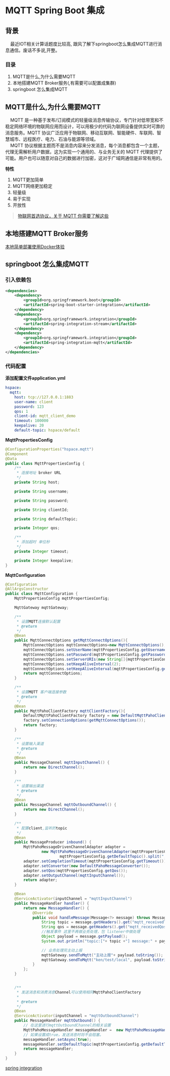 # MQTT Spring Boot 集成
## 背景
&nbsp;&nbsp;&nbsp;&nbsp;最近IOT相关计算话题度比较高, 跟风了解下springboot怎么集成MQTT进行消息通信。废话不多说,开整。
### 目录
1. MQTT是什么,为什么需要MQTT
2. 本地搭建MQTT Broker服务(,有需要可以配置成集群)
3. springboot 怎么集成MQTT

## MQTT是什么,为什么需要MQTT
&nbsp;&nbsp;&nbsp;&nbsp;MQTT 
是一种基于发布/订阅模式的轻量级消息传输协议，专门针对低带宽和不稳定网络环境的物联网应用而设计，可以用极少的代码为联网设备提供实时可靠的消息服务。MQTT 协议广泛应用于物联网、移动互联网、智能硬件、车联网、智慧城市、远程医疗、电力、石油与能源等领域。    
&nbsp;&nbsp;&nbsp;&nbsp;MQTT 
协议根据主题而不是消息内容来分发消息，每个消息都包含一个主题，代理无需解析用户数据，这为实现一个通用的、与业务无关的 MQTT 
代理提供了可能。用户也可以随意对自己的数据进行加密，这对于广域网通信是非常有用的。    
    
**特性**
1. MQTT更加简单
2. MQTT网络更加稳定
3. 轻量级
4. 易于实现
5. 开放性


> [物联网首选协议，关于 MQTT 你需要了解这些](https://www.emqx.com/zh/blog/what-is-the-mqtt-protocol)

## 本地搭建MQTT Broker服务
[本地简单部署使用Docker体验](https://www.emqx.io/zh/downloads?os=Docker)


## springboot 怎么集成MQTT
### 引入依赖包
```xml
<dependencies>
    <dependency>
        <groupId>org.springframework.boot</groupId>
        <artifactId>spring-boot-starter-integration</artifactId>
    </dependency>
    <dependency>
        <groupId>org.springframework.integration</groupId>
        <artifactId>spring-integration-stream</artifactId>
    </dependency>
    <dependency>
        <groupId>org.springframework.integration</groupId>
        <artifactId>spring-integration-mqtt</artifactId>
    </dependency>
</dependencies>
```

### 代码配置
**添加配置文件application.yml**     
```yaml
hspace:
  mqtt:
    host: tcp://127.0.0.1:1883
    user-name: client
    password: 123
    qos: 1
    client-id: mqtt_client_demo
    timeout: 100000
    keepalive: 20
    default-topic: hspace/default
```
**MqttPropertiesConfig**    
```java
@ConfigurationProperties("hspace.mqtt")
@Component
@Data
public class MqttPropertiesConfig {
    /**
     * 连接地址 broker URL
     */
    private String host;

    private String username;

    private String password;

    private String clientId;

    private String defaultTopic;

    private Integer qos;

    /**
     * 添加超时 单位秒
     */
    private Integer timeout;

    private Integer keepalive;
}
```

**MqttConfiguration**     
```java
@Configuration
@AllArgsConstructor
public class MqttConfiguration {
    MqttPropertiesConfig mqttPropertiesConfig;

    MqttGateway mqttGateway;

    /**
     * 设置MQTT连接默认配置
     * @return
     */
    @Bean
    public MqttConnectOptions getMqttConnectOptions(){
        MqttConnectOptions mqttConnectOptions=new MqttConnectOptions();
        mqttConnectOptions.setUserName(mqttPropertiesConfig.getUsername());
        mqttConnectOptions.setPassword(mqttPropertiesConfig.getPassword().toCharArray());
        mqttConnectOptions.setServerURIs(new String[]{mqttPropertiesConfig.getHost()});
        mqttConnectOptions.setKeepAliveInterval(2);
        mqttConnectOptions.setKeepAliveInterval(mqttPropertiesConfig.getKeepalive());
        return mqttConnectOptions;
    }

    /**
     * 设置MQTT 客户端连接参数
     * @return
     */
    @Bean
    public MqttPahoClientFactory mqttClientFactory(){
        DefaultMqttPahoClientFactory factory = new DefaultMqttPahoClientFactory();
        factory.setConnectionOptions(getMqttConnectOptions());
        return factory;
    }

    /**
     * 设置输入渠道
     * @return
     */
    @Bean
    public MessageChannel mqttInputChannel() {
        return new DirectChannel();
    }

    /**
     * 设置输出渠道
     * @return
     */
    @Bean
    public MessageChannel mqttOutboundChannel() {
        return new DirectChannel();
    }

    /**
     * 配置client,监听的topic
     */
    @Bean
    public MessageProducer inbound() {
        MqttPahoMessageDrivenChannelAdapter adapter =
                new MqttPahoMessageDrivenChannelAdapter(mqttPropertiesConfig.getClientId(), mqttClientFactory(),
                        mqttPropertiesConfig.getDefaultTopic().split(","));
        adapter.setCompletionTimeout(mqttPropertiesConfig.getTimeout());
        adapter.setConverter(new DefaultPahoMessageConverter());
        adapter.setQos(mqttPropertiesConfig.getQos());
        adapter.setOutputChannel(mqttInputChannel());
        return adapter;
    }

    @Bean
    @ServiceActivator(inputChannel = "mqttInputChannel")
    public MessageHandler handler() {
        return new MessageHandler() {
            @Override
            public void handleMessage(Message<?> message) throws MessagingException {
                String topic = message.getHeaders().get("mqtt_receivedTopic").toString();
                String qos = message.getHeaders().get("mqtt_receivedQos").toString();
                //触发事件 这里不再做业务处理，包 listener中做处理
                Object payload = message.getPayload();
                System.out.println("topic:["+ topic +"] message:" + payload.toString());

                // 业务处理完主动上报
                mqttGateway.sendToMqtt("主动上报"+ payload.toString());
                mqttGateway.sendToMqtt("ken/test/local", payload.toString());
            }
        };
    }


    /**
     * 发送消息和消费消息Channel可以使用相同MqttPahoClientFactory
     *
     * @return
     */
    @Bean
    @ServiceActivator(inputChannel = "mqttOutboundChannel")
    public MessageHandler mqttOutbound() {
        // 在这里进行mqttOutboundChannel的相关设置
        MqttPahoMessageHandler messageHandler =  new MqttPahoMessageHandler(mqttPropertiesConfig.getClientId(), mqttClientFactory());
        // 如果设置成true，发送消息时将不会阻塞。
        messageHandler.setAsync(true);
        messageHandler.setDefaultTopic(mqttPropertiesConfig.getDefaultTopic());
        return messageHandler;
    }
}

```

[spring integration](https://docs.spring.io/spring-integration/docs/current/reference/html/mqtt.html#mqtt)







